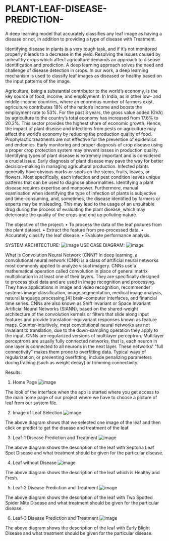 # PLANT-LEAF-DISEASE-PREDICTION-
A deep learning model that accurately classifies any leaf image as having a disease or not, in addition to providing a type of disease with Treatment. 

Identifying disease in plants is a very tough task, and if it’s not monitored properly it leads to a decrease in the yield. Resolving the issues caused by unhealthy crops which affect agriculture demands an approach to disease identification and prediction. A deep learning approach solves the need and challenge of disease detection in crops. In our work, a deep learning mechanism is used to classify leaf images as diseased or healthy based on the input patterns of the image.

Agriculture, being a substantial contributor to the world’s economy, is the key source of food, income, and employment. In India, as in other low- and middle-income countries, where an enormous number of farmers exist, agriculture contributes 18% of the nation’s income and boosts the employment rate to 53%. For the past 3 years, the gross value added (GVA) by agriculture to the country’s total economy has increased from 17.6% to 20.2%. This sector provides the highest share of economic growth. Hence, the impact of plant disease and infections from pests on agriculture may affect the world’s economy by reducing the production quality of food. Prophylactic treatments are not effective for the prevention of epidemics and endemics. Early monitoring and proper diagnosis of crop disease using a proper crop protection system may prevent losses in production quality. Identifying types of plant disease is extremely important and is considered a crucial issue. Early diagnosis of plant disease may pave the way for better decision-making in managing agricultural production. Infected plants generally have obvious marks or spots on the stems, fruits, leaves, or flowers. Most specifically, each infection and pest condition leaves unique patterns that can be used to diagnose abnormalities. Identifying a plant disease requires expertise and manpower. Furthermore, manual examination when identifying the type of infection of plants is subjective and time-consuming, and, sometimes, the disease identified by farmers or experts may be misleading. This may lead to the usage of an unsuitable drug during the process of evaluating the plant disease, which may deteriorate the quality of the crops and end up polluting nature.

The objective of the project:
•	To process the data of the leaf pictures from the plant dataset.
•	Extract the feature from pre-processed data.
•	Accurately classify the leaf disease.
•	Evaluate performance analysis.

SYSTEM ARCHITECTURE:
![image](https://github.com/adityauke/PLANT-LEAF-DISEASE-PREDICTION-/assets/91900327/0fe078da-9842-49c6-a9f4-1e1b0acb5277)
USE CASE DIAGRAM:
![image](https://github.com/adityauke/PLANT-LEAF-DISEASE-PREDICTION-/assets/91900327/19250c2b-5948-4b55-a407-bbd1acd01d75)

What is Convolution Neural Network (CNN)?
In deep learning, a convolutional neural network (CNN) is a class of artificial neural networks most commonly applied to analyze visual imagery. CNNs use a mathematical operation called convolution in place of general matrix multiplication in at least one of their layers. They are specifically designed to process pixel data and are used in image recognition and processing. They have applications in image and video recognition, recommender systems image classification, image segmentation, medical image analysis, natural language processing,[4] brain–computer interfaces, and financial time series. CNNs are also known as Shift Invariant or Space Invariant Artificial Neural Networks (SIANN), based on the shared-weight architecture of the convolution kernels or filters that slide along input features and provide translation-equivariant responses known as feature maps. Counter-intuitively, most convolutional neural networks are not invariant to translation, due to the down-sampling operation they apply to the input. CNNs are regularized versions of multilayer perceptron. Multilayer perceptrons are usually fully connected networks, that is, each neuron in one layer is connected to all neurons in the next layer. These networks' "full connectivity" makes them prone to overfitting data. Typical ways of regularization, or preventing overfitting, include penalizing parameters during training (such as weight decay) or trimming connectivity.

Results:
 
1) Home Page 
![image](https://github.com/adityauke/PLANT-LEAF-DISEASE-PREDICTION-/assets/91900327/9a66dbf7-79bf-47e6-8da9-d71575740f0e)

The look of the interface when the app is started where you get access to the main home page of our project where we have to choose a picture of leaf from our system file. 

 
2) Image of Leaf Selection
![image](https://github.com/adityauke/PLANT-LEAF-DISEASE-PREDICTION-/assets/91900327/701a1cbc-2c11-4572-b8ed-f77f7c8daa18)

The above diagram shows that we selected one image of the leaf and then click on predict to get the disease and treatment of the leaf.
 
3) Leaf-1 Disease Prediction and Treatment
![image](https://github.com/adityauke/PLANT-LEAF-DISEASE-PREDICTION-/assets/91900327/4ffcd0a3-10a1-4b1f-bf74-67deecb61d90)

The above diagram shows the description of the leaf with Septoria Leaf Spot Disease and what treatment should be given for the particular disease.

 
4) Leaf without Disease
![image](https://github.com/adityauke/PLANT-LEAF-DISEASE-PREDICTION-/assets/91900327/9df0d82a-0dc2-4968-ad1e-11dbac5fb683)

The above diagram shows the description of the leaf which is Healthy and Fresh.


5) Leaf-2 Disease Prediction and Treatment
![image](https://github.com/adityauke/PLANT-LEAF-DISEASE-PREDICTION-/assets/91900327/9448046d-0282-4cf7-a4e1-54521691d355)

The above diagram shows the description of the leaf with Two Spotted Spider Mite Disease and what treatment should be given for the particular disease.

 
6) Leaf-3 Disease Prediction and Treatment
![image](https://github.com/adityauke/PLANT-LEAF-DISEASE-PREDICTION-/assets/91900327/1d39b921-9923-4113-8397-208ade2d5a6c)

The above diagram shows the description of the leaf with Early Blight Disease and what treatment should be given for the particular disease.


